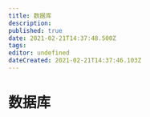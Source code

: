 ```yaml
---
title: 数据库
description: 
published: true
date: 2021-02-21T14:37:48.500Z
tags: 
editor: undefined
dateCreated: 2021-02-21T14:37:46.103Z
---
```


# 数据库